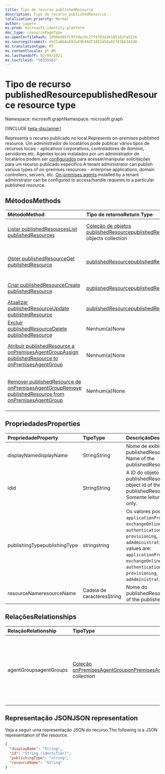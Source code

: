 ```yaml
---
title: Tipo de recurso publishedResource
description: Tipo de recurso publishedResource.
localization_priority: Normal
author: japere
ms.prod: microsoft-identity-platform
doc_type: resourcePageType
ms.openlocfilehash: 1090e985fc9ffdec0c27f9793a361851d2fa5216
ms.sourcegitcommit: eb31a6b4a582a59b44df3453450a82fd366342d0
ms.translationtype: MT
ms.contentlocale: pt-BR
ms.lasthandoff: 02/09/2021
ms.locfileid: "50155563"
---
```

# <a name="publishedresource-resource-type"></a><span data-ttu-id="d042b-103">Tipo de recurso publishedResource</span><span class="sxs-lookup"><span data-stu-id="d042b-103">publishedResource resource type</span></span>

<span data-ttu-id="d042b-104">Namespace: microsoft.graph</span><span class="sxs-lookup"><span data-stu-id="d042b-104">Namespace: microsoft.graph</span></span>

[!INCLUDE [beta-disclaimer](../../includes/beta-disclaimer.md)]

<span data-ttu-id="d042b-105">Representa o recurso publicado no local.</span><span class="sxs-lookup"><span data-stu-id="d042b-105">Represents on-premises published resource.</span></span> <span data-ttu-id="d042b-106">Um administrador de locatários pode publicar vários tipos de recursos locais - aplicativos corporativos, controladores de domínio, servidores etc. Agentes locais instalados por um administrador de locatários podem ser [configurados](onpremisesagent.md) para acessar/manipular solicitações para um recurso publicado específico.</span><span class="sxs-lookup"><span data-stu-id="d042b-106">A tenant administrator can publish various types of on-premises resources - enterprise applications, domain controllers, servers, etc. [On-premises agents](onpremisesagent.md) installed by a tenant administrator can be configured to access/handle requests to a particular published resource.</span></span>

## <a name="methods"></a><span data-ttu-id="d042b-107">Métodos</span><span class="sxs-lookup"><span data-stu-id="d042b-107">Methods</span></span>

| <span data-ttu-id="d042b-108">Método</span><span class="sxs-lookup"><span data-stu-id="d042b-108">Method</span></span>       | <span data-ttu-id="d042b-109">Tipo de retorno</span><span class="sxs-lookup"><span data-stu-id="d042b-109">Return Type</span></span> | <span data-ttu-id="d042b-110">Descrição</span><span class="sxs-lookup"><span data-stu-id="d042b-110">Description</span></span> |
|:-------------|:------------|:------------|
| [<span data-ttu-id="d042b-111">Listar publishedResources</span><span class="sxs-lookup"><span data-stu-id="d042b-111">List publishedResources</span></span>](../api/publishedresource-list.md) | <span data-ttu-id="d042b-112">[Coleção de objetos publishedResource](publishedresource.md)</span><span class="sxs-lookup"><span data-stu-id="d042b-112">[publishedResource](publishedresource.md) objects collection</span></span> | <span data-ttu-id="d042b-113">Obter uma **coleção de objetos publishedResources.**</span><span class="sxs-lookup"><span data-stu-id="d042b-113">Get a **publishedResources** object collection.</span></span> |
| [<span data-ttu-id="d042b-114">Obter publishedResource</span><span class="sxs-lookup"><span data-stu-id="d042b-114">Get publishedResource</span></span>](../api/publishedresource-get.md) | [<span data-ttu-id="d042b-115">publishedResource</span><span class="sxs-lookup"><span data-stu-id="d042b-115">publishedResource</span></span>](publishedresource.md) | <span data-ttu-id="d042b-116">Leia as propriedades e os relacionamentos de um **objeto publishedResource.**</span><span class="sxs-lookup"><span data-stu-id="d042b-116">Read the properties and relationships of a **publishedResource** object.</span></span> |
| [<span data-ttu-id="d042b-117">Criar publishedResource</span><span class="sxs-lookup"><span data-stu-id="d042b-117">Create publishedResource</span></span>](../api/publishedresource-post.md) |  [<span data-ttu-id="d042b-118">publishedResource</span><span class="sxs-lookup"><span data-stu-id="d042b-118">publishedResource</span></span>](publishedresource.md)  | <span data-ttu-id="d042b-119">Crie um novo **publishedResource**.</span><span class="sxs-lookup"><span data-stu-id="d042b-119">Create a new **publishedResource**.</span></span> |
| [<span data-ttu-id="d042b-120">Atualizar publishedResource</span><span class="sxs-lookup"><span data-stu-id="d042b-120">Update publishedResource</span></span>](../api/publishedresource-update.md) | [<span data-ttu-id="d042b-121">publishedResource</span><span class="sxs-lookup"><span data-stu-id="d042b-121">publishedResource</span></span>](publishedresource.md) | <span data-ttu-id="d042b-122">Atualize **um objeto publishedResource.**</span><span class="sxs-lookup"><span data-stu-id="d042b-122">Update a **publishedResource** object.</span></span> |
| [<span data-ttu-id="d042b-123">Excluir publishedResource</span><span class="sxs-lookup"><span data-stu-id="d042b-123">Delete  publishedResource</span></span>](../api/publishedresource-delete.md) | <span data-ttu-id="d042b-124">Nenhum(a)</span><span class="sxs-lookup"><span data-stu-id="d042b-124">None</span></span> | <span data-ttu-id="d042b-125">**Exclua um objeto publishedResource.**</span><span class="sxs-lookup"><span data-stu-id="d042b-125">Delete a **publishedResource** object.</span></span> |
| [<span data-ttu-id="d042b-126">Atribuir publishedResource a onPremisesAgentGroup</span><span class="sxs-lookup"><span data-stu-id="d042b-126">Assign publishedResource to onPremisesAgentGroup</span></span>](../api/publishedresource-post-agentgroups.md) | <span data-ttu-id="d042b-127">Nenhum(a)</span><span class="sxs-lookup"><span data-stu-id="d042b-127">None</span></span> | <span data-ttu-id="d042b-128">Atribuir um **objeto publishedResource** a **um onPremisesAgentGroup**.</span><span class="sxs-lookup"><span data-stu-id="d042b-128">Assign a **publishedResource** object to an **onPremisesAgentGroup**.</span></span> |
| [<span data-ttu-id="d042b-129">Remover publishedResource de onPremisesAgentGroup</span><span class="sxs-lookup"><span data-stu-id="d042b-129">Remove publishedResource from onPremisesAgentGroup</span></span>](../api/publishedresource-delete-agentgroups.md) | <span data-ttu-id="d042b-130">Nenhum(a)</span><span class="sxs-lookup"><span data-stu-id="d042b-130">None</span></span> |  <span data-ttu-id="d042b-131">Remover um **objeto publishedResource** de **um onPremisesAgentGroup**.</span><span class="sxs-lookup"><span data-stu-id="d042b-131">Remove a **publishedResource** object from an **onPremisesAgentGroup**.</span></span>|

## <a name="properties"></a><span data-ttu-id="d042b-132">Propriedades</span><span class="sxs-lookup"><span data-stu-id="d042b-132">Properties</span></span>

| <span data-ttu-id="d042b-133">Propriedade</span><span class="sxs-lookup"><span data-stu-id="d042b-133">Property</span></span>     | <span data-ttu-id="d042b-134">Tipo</span><span class="sxs-lookup"><span data-stu-id="d042b-134">Type</span></span>        | <span data-ttu-id="d042b-135">Descrição</span><span class="sxs-lookup"><span data-stu-id="d042b-135">Description</span></span> |
|:-------------|:------------|:------------|
|<span data-ttu-id="d042b-136">displayName</span><span class="sxs-lookup"><span data-stu-id="d042b-136">displayName</span></span>|<span data-ttu-id="d042b-137">String</span><span class="sxs-lookup"><span data-stu-id="d042b-137">String</span></span>| <span data-ttu-id="d042b-138">Nome de exibição do publishedResource.</span><span class="sxs-lookup"><span data-stu-id="d042b-138">Display Name of the publishedResource.</span></span>|
|<span data-ttu-id="d042b-139">id</span><span class="sxs-lookup"><span data-stu-id="d042b-139">id</span></span>|<span data-ttu-id="d042b-140">String</span><span class="sxs-lookup"><span data-stu-id="d042b-140">String</span></span>| <span data-ttu-id="d042b-141">A ID do objeto do publishedResource.</span><span class="sxs-lookup"><span data-stu-id="d042b-141">The object id of the publishedResource.</span></span> <span data-ttu-id="d042b-142">Somente leitura.</span><span class="sxs-lookup"><span data-stu-id="d042b-142">Read-only.</span></span>|
|<span data-ttu-id="d042b-143">publishingType</span><span class="sxs-lookup"><span data-stu-id="d042b-143">publishingType</span></span>|<span data-ttu-id="d042b-144">string</span><span class="sxs-lookup"><span data-stu-id="d042b-144">string</span></span>| <span data-ttu-id="d042b-145">Os valores possíveis são: `applicationProxy`, `exchangeOnline`, `authentication`, `provisioning`, `adAdministration`.</span><span class="sxs-lookup"><span data-stu-id="d042b-145">Possible values are: `applicationProxy`, `exchangeOnline`, `authentication`, `provisioning`, `adAdministration`.</span></span>|
|<span data-ttu-id="d042b-146">resourceName</span><span class="sxs-lookup"><span data-stu-id="d042b-146">resourceName</span></span>|<span data-ttu-id="d042b-147">Cadeia de caracteres</span><span class="sxs-lookup"><span data-stu-id="d042b-147">String</span></span>|<span data-ttu-id="d042b-148">Nome do publishedResource.</span><span class="sxs-lookup"><span data-stu-id="d042b-148">Name of the publishedResource.</span></span>|

## <a name="relationships"></a><span data-ttu-id="d042b-149">Relações</span><span class="sxs-lookup"><span data-stu-id="d042b-149">Relationships</span></span>

| <span data-ttu-id="d042b-150">Relação</span><span class="sxs-lookup"><span data-stu-id="d042b-150">Relationship</span></span> | <span data-ttu-id="d042b-151">Tipo</span><span class="sxs-lookup"><span data-stu-id="d042b-151">Type</span></span>        | <span data-ttu-id="d042b-152">Descrição</span><span class="sxs-lookup"><span data-stu-id="d042b-152">Description</span></span> |
|:-------------|:------------|:------------|
|<span data-ttu-id="d042b-153">agentGroups</span><span class="sxs-lookup"><span data-stu-id="d042b-153">agentGroups</span></span>|<span data-ttu-id="d042b-154">[Coleção onPremisesAgentGroup](onpremisesagentgroup.md)</span><span class="sxs-lookup"><span data-stu-id="d042b-154">[onPremisesAgentGroup](onpremisesagentgroup.md) collection</span></span>| <span data-ttu-id="d042b-155">Lista de **onPremisesAgentGroups** aos que um **publishedResource** é atribuído.</span><span class="sxs-lookup"><span data-stu-id="d042b-155">List of **onPremisesAgentGroups** that a **publishedResource** is assigned to.</span></span> <span data-ttu-id="d042b-156">Somente leitura.</span><span class="sxs-lookup"><span data-stu-id="d042b-156">Read-only.</span></span> <span data-ttu-id="d042b-157">Anulável.</span><span class="sxs-lookup"><span data-stu-id="d042b-157">Nullable.</span></span>|

## <a name="json-representation"></a><span data-ttu-id="d042b-158">Representação JSON</span><span class="sxs-lookup"><span data-stu-id="d042b-158">JSON representation</span></span>

<span data-ttu-id="d042b-159">Veja a seguir uma representação JSON do recurso.</span><span class="sxs-lookup"><span data-stu-id="d042b-159">The following is a JSON representation of the resource.</span></span>

<!-- {
  "blockType": "resource",
  "optionalProperties": [

  ],
  "@odata.type": "microsoft.graph.publishedResource",
  "keyProperty": "id"
}-->

```json
{
  "displayName": "String",
  "id": "String (identifier)",
  "publishingType": "string",
  "resourceName": "String"
}
```

<!-- uuid: 16cd6b66-4b1a-43a1-adaf-3a886856ed98
2019-02-04 14:57:30 UTC -->
<!-- {
  "type": "#page.annotation",
  "description": "publishedResource resource",
  "keywords": "",
  "section": "documentation",
  "tocPath": ""
}-->


